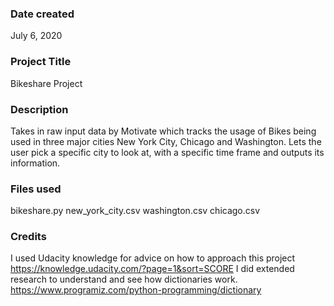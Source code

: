 ### Date created
July 6, 2020

### Project Title
Bikeshare Project

### Description
Takes in raw input data by Motivate which tracks the usage of Bikes being used in
three major cities New York City, Chicago and Washington. Lets the user pick a
specific city to look at, with a specific time frame and outputs its information.
### Files used
bikeshare.py
new_york_city.csv
washington.csv
chicago.csv

### Credits
I used Udacity knowledge for advice on how to approach this project
https://knowledge.udacity.com/?page=1&sort=SCORE
I did extended research to understand and see how dictionaries work.
https://www.programiz.com/python-programming/dictionary
